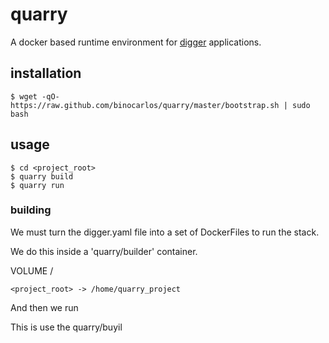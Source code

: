 quarry
======

A docker based runtime environment for [digger](https://github.com/binocarlos/digger) applications.

## installation

	$ wget -qO- https://raw.github.com/binocarlos/quarry/master/bootstrap.sh | sudo bash

## usage

	$ cd <project_root>
	$ quarry build
	$ quarry run

### building

We must turn the digger.yaml file into a set of DockerFiles to run the stack.

We do this inside a 'quarry/builder' container.

VOLUME / 

	<project_root> -> /home/quarry_project

And then we run

This is use the quarry/buyil







